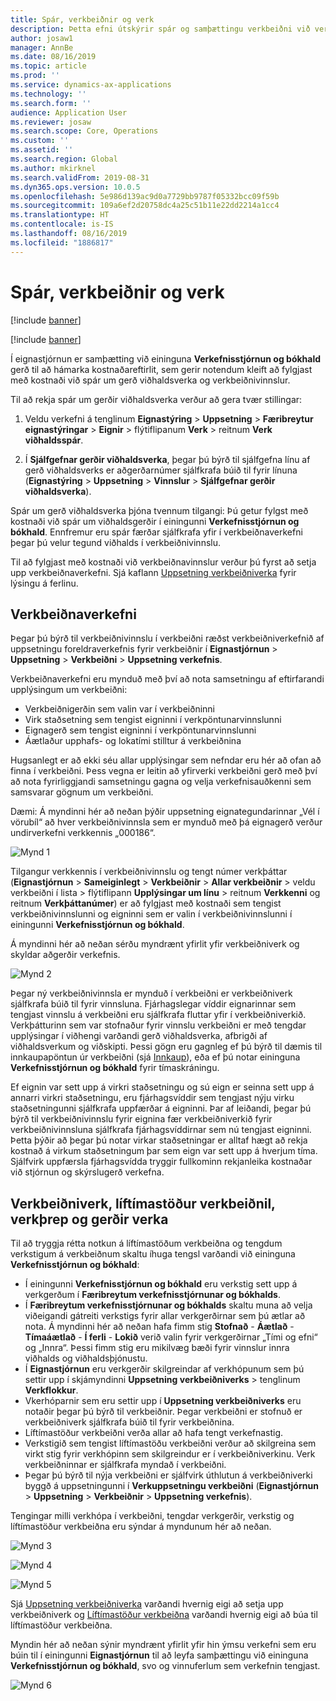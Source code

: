 ```yaml
---
title: Spár, verkbeiðnir og verk
description: Þetta efni útskýrir spár og samþættingu verkbeiðni við verkefnastjórnun og bókhaldseininguna í eignastýringu.
author: josaw1
manager: AnnBe
ms.date: 08/16/2019
ms.topic: article
ms.prod: ''
ms.service: dynamics-ax-applications
ms.technology: ''
ms.search.form: ''
audience: Application User
ms.reviewer: josaw
ms.search.scope: Core, Operations
ms.custom: ''
ms.assetid: ''
ms.search.region: Global
ms.author: mkirknel
ms.search.validFrom: 2019-08-31
ms.dyn365.ops.version: 10.0.5
ms.openlocfilehash: 5e986d139ac9d0a7729bb9787f05332bcc09f59b
ms.sourcegitcommit: 109a6ef2d20758dc4a25c51b11e22dd2214a1cc4
ms.translationtype: HT
ms.contentlocale: is-IS
ms.lasthandoff: 08/16/2019
ms.locfileid: "1886817"
---
```

# <a name="forecasts-work-orders-and-projects"></a>Spár, verkbeiðnir og verk

[!include [banner](../../includes/banner.md)]

[!include [banner](../../includes/preview-banner.md)]

Í eignastjórnun er samþætting við eininguna **Verkefnisstjórnun og bókhald** gerð til að hámarka kostnaðareftirlit, sem gerir notendum kleift að fylgjast með kostnaði við spár um gerð viðhaldsverka og verkbeiðnivinnslur.

Til að rekja spár um gerðir viðhaldsverka verður að gera tvær stillingar:

1. Veldu verkefni á tenglinum **Eignastýring** > **Uppsetning** > **Færibreytur eignastýringar** > **Eignir** > flýtiflipanum **Verk** > reitnum **Verk viðhaldsspár**.

2. Í **Sjálfgefnar gerðir viðhaldsverka**, þegar þú býrð til sjálfgefna línu af gerð viðhaldsverks er aðgerðarnúmer sjálfkrafa búið til fyrir línuna (**Eignastýring** > **Uppsetning** > **Vinnslur** > **Sjálfgefnar gerðir viðhaldsverka**).

Spár um gerð viðhaldsverka þjóna tvennum tilgangi: Þú getur fylgst með kostnaði við spár um viðhaldsgerðir í einingunni **Verkefnisstjórnun og bókhald**. Ennfremur eru spár færðar sjálfkrafa yfir í verkbeiðnaverkefni þegar þú velur tegund viðhalds í verkbeiðnivinnslu.

Til að fylgjast með kostnaði við verkbeiðnavinnslur verður þú fyrst að setja upp verkbeiðnaverkefni. Sjá kaflann [Uppsetning verkbeiðniverka](../setup-for-work-orders/work-order-project-setup.md) fyrir lýsingu á ferlinu.

## <a name="work-order-job-projects"></a>Verkbeiðnaverkefni

Þegar þú býrð til verkbeiðnivinnslu í verkbeiðni ræðst verkbeiðniverkefnið af uppsetningu foreldraverkefnis fyrir verkbeiðnir í **Eignastjórnun** > **Uppsetning** > **Verkbeiðni** > **Uppsetning verkefnis**.

Verkbeiðnaverkefni eru mynduð með því að nota samsetningu af eftirfarandi upplýsingum um verkbeiðni:

- Verkbeiðnigerðin sem valin var í verkbeiðninni 
- Virk staðsetning sem tengist eigninni í verkpöntunarvinnslunni
- Eignagerð sem tengist eigninni í verkpöntunarvinnslunni  
- Áætlaður upphafs- og lokatími stilltur á verkbeiðnina  

Hugsanlegt er að ekki séu allar upplýsingar sem nefndar eru hér að ofan að finna í verkbeiðni. Þess vegna er leitin að yfirverki verkbeiðni gerð með því að nota fyrirliggjandi samsetningu gagna og velja verkefnisauðkenni sem samsvarar gögnum um verkbeiðni.

Dæmi: Á myndinni hér að neðan þýðir uppsetning eignategundarinnar „Vél í vörubíl“ að hver verkbeiðnivinnsla sem er mynduð með þá eignagerð verður undirverkefni verkkennis „000186“.

![Mynd 1](media/01-integration-to-pma.png)

Tilgangur verkkennis í verkbeiðnivinnslu og tengt númer verkþáttar (**Eignastjórnun** > **Sameiginlegt** > **Verkbeiðnir** > **Allar verkbeiðnir** > veldu verkbeiðni í lista > flýtiflipann **Upplýsingar um línu** > reitnum **Verkkenni** og reitnum **Verkþáttanúmer**) er að fylgjast með kostnaði sem tengist verkbeiðnivinnslunni og eigninni sem er valin í verkbeiðnivinnslunni í einingunni **Verkefnisstjórnun og bókhald**. 

Á myndinni hér að neðan sérðu myndrænt yfirlit yfir verkbeiðniverk og skyldar aðgerðir verkefnis.

![Mynd 2](media/02-integration-to-pma.png)

Þegar ný verkbeiðnivinnsla er mynduð í verkbeiðni er verkbeiðniverk sjálfkrafa búið til fyrir vinnsluna. Fjárhagslegar víddir eignarinnar sem tengjast vinnslu á verkbeiðni eru sjálfkrafa fluttar yfir í verkbeiðniverkið. Verkþátturinn sem var stofnaður fyrir vinnslu verkbeiðni er með tengdar upplýsingar í viðhengi varðandi gerð viðhaldsverka, afbrigði af viðhaldsverkum og viðskipti. Þessi gögn eru gagnleg ef þú býrð til dæmis til innkaupapöntun úr verkbeiðni (sjá [Innkaup](../work-orders/procurement.md)), eða ef þú notar eininguna **Verkefnisstjórnun og bókhald** fyrir tímaskráningu.  

Ef eignin var sett upp á virkri staðsetningu og sú eign er seinna sett upp á annarri virkri staðsetningu, eru fjárhagsvíddir sem tengjast nýju virku staðsetningunni sjálfkrafa uppfærðar á eigninni. Þar af leiðandi, þegar þú býrð til verkbeiðnivinnslu fyrir eignina fær verkbeiðniverkið fyrir verkbeiðnivinnsluna sjálfkrafa fjárhagsvíddirnar sem nú tengjast eigninni. Þetta þýðir að þegar þú notar virkar staðsetningar er alltaf hægt að rekja kostnað á virkum staðsetningum þar sem eign var sett upp á hverjum tíma. Sjálfvirk uppfærsla fjárhagsvídda tryggir fullkominn rekjanleika kostnaðar við stjórnun og skýrslugerð verkefna.  


## <a name="work-order-projects-work-order-lifecycle-states-project-stages-and-project-types"></a>Verkbeiðniverk, líftímastöður verkbeiðnil, verkþrep og gerðir verka

Til að tryggja rétta notkun á líftímastöðum verkbeiðna og tengdum verkstigum á verkbeiðnum skaltu íhuga tengsl varðandi við eininguna **Verkefnisstjórnun og bókhald**:

- Í einingunni **Verkefnisstjórnun og bókhald** eru verkstig sett upp á verkgerðum í **Færibreytum verkefnisstjórnunar og bókhalds**.  
- Í **Færibreytum verkefnisstjórnunar og bókhalds** skaltu muna að velja viðeigandi gátreiti verkstigs fyrir allar verkgerðirnar sem þú ætlar að nota. Á myndinni hér að neðan hafa fimm stig **Stofnað** - **Áætlað** - **Tímaáætlað** - **Í ferli** - **Lokið** verið valin fyrir verkgerðirnar „Tími og efni“ og „Innra“. Þessi fimm stig eru mikilvæg bæði fyrir vinnslur innra viðhalds og viðhaldsþjónustu.  
- Í **Eignastjórnun** eru verkgerðir skilgreindar af verkhópunum sem þú settir upp í skjámyndinni **Uppsetning verkbeiðniverks** > tenglinum **Verkflokkur**.  
- Vkerhóparnir sem eru settir upp í **Uppsetning verkbeiðniverks** eru notaðir þegar þú býrð til verkbeiðnir. Þegar verkbeiðni er stofnuð er verkbeiðniverk sjálfkrafa búið til fyrir verkbeiðnina.  
- Líftímastöður verkbeiðni verða allar að hafa tengt verkefnastig.  
- Verkstigið sem tengist líftímastöðu verkbeiðni verður að skilgreina sem virkt stig fyrir verkhópinn sem skilgreindur er í verkbeiðniverkinu. Verk verkbeiðninnar er sjálfkrafa myndað í verkbeiðni.  
- Þegar þú býrð til nýja verkbeiðni er sjálfvirk úthlutun á verkbeiðniverki byggð á uppsetningunni í **Verkuppsetningu verkbeiðni** (**Eignastjórnun** > **Uppsetning** > **Verkbeiðnir** > **Uppsetning verkefnis**).  

Tengingar milli verkhópa í verkbeiðni, tengdar verkgerðir, verkstig og líftímastöður verkbeiðna eru sýndar á myndunum hér að neðan.  

![Mynd 3](media/03-integration-to-pma.png)

![Mynd 4](media/04-integration-to-pma.png)

![Mynd 5](media/05-integration-to-pma.png)

Sjá [Uppsetning verkbeiðniverka](../setup-for-work-orders/work-order-project-setup.md) varðandi hvernig eigi að setja upp verkbeiðniverk og [Líftímastöður verkbeiðna](../setup-for-work-orders/work-order-lifecycle-states.md) varðandi hvernig eigi að búa til líftímastöður verkbeiðna.

Myndin hér að neðan sýnir myndrænt yfirlit yfir hin ýmsu verkefni sem eru búin til í einingunni **Eignastjórnun** til að leyfa samþættingu við eininguna **Verkefnisstjórnun og bókhald**, svo og vinnuferlum sem verkefnin tengjast.

![Mynd 6](media/06-integration-to-pma.png)

